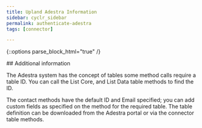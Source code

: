```yaml
---
title: Upland Adestra Information
sidebar: cyclr_sidebar
permalink: authenticate-adestra
tags: [connector]

---
```

{::options parse_block_html="true" /}
<section class="card">
## Additional information

The Adestra system has the concept of tables some method calls require a table ID. You can call the List Core, and List Data table methods to find the ID.

The contact methods have the default ID and Email specified; you can add custom fields as specified on the method for the required table. The table definition can be downloaded from the Adestra portal or via the connector table methods.

</section>
